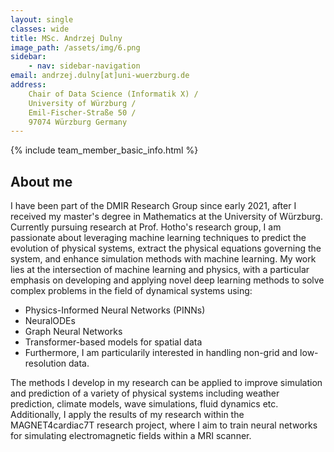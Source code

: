 ```yaml
---
layout: single
classes: wide
title: MSc. Andrzej Dulny
image_path: /assets/img/6.png
sidebar:
    - nav: sidebar-navigation
email: andrzej.dulny[at]uni-wuerzburg.de
address:
    Chair of Data Science (Informatik X) / 
    University of Würzburg / 
    Emil-Fischer-Straße 50 / 
    97074 Würzburg Germany
---
```


{% include team_member_basic_info.html %}

## About me
I have been part of the DMIR Research Group since early 2021, after I received my master's degree in Mathematics at the University of Würzburg.
Currently pursuing research at Prof. Hotho's research group, I am passionate about leveraging machine learning techniques to predict the evolution of physical systems,
extract the physical equations governing the system, and enhance simulation methods with machine learning. My work lies at the intersection of machine learning and physics,
with a particular emphasis on developing and applying novel deep learning methods to solve complex problems in the field of dynamical systems using:



- Physics-Informed Neural Networks (PINNs)
- NeuralODEs
- Graph Neural Networks
- Transformer-based models for spatial data
- Furthermore, I am particularily interested in handling non-grid and low-resolution data.


The methods I develop in my research can be applied to improve simulation and prediction of a variety of physical systems including weather prediction, climate models, wave simulations, fluid dynamics etc. Additionally, I apply the results of my research within the MAGNET4cardiac7T research project, where I aim to train neural networks for simulating electromagnetic fields within a MRI scanner.

